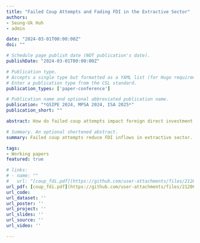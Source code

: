 ```yaml
---
title: "Failed Coup Attempts and Fading FDI in the Extractive Sector"
authors:
- Seung-Uk Huh
- admin

date: "2024-03-01T00:00:00Z"
doi: ""

# Schedule page publish date (NOT publication's date).
publishDate: "2024-03-01T00:00:00Z"

# Publication type.
# Accepts a single type but formatted as a YAML list (for Hugo requirements).
# Enter a publication type from the CSL standard.
publication_types: ['paper-conference']

# Publication name and optional abbreviated publication name.
publication: "*GSIPE 2024, MPSA 2024, ISA 2025*"
publication_short: ""

abstract: How do failed coup attempts impact foreign direct investment (FDI) inflows? A number of studies have examined the effects of political institutions and violent events on FDI inflows. However, the specific impact of failed coup attempts on sectoral FDI inflows has remained unexplored. In this paper, we argue that failed coup attempts lead to a decline in FDI inflows, particularly in the primary sector. Faced with failed coup attempts, leaders are compelled to devise various coup-proofing strategies, such as enhancing repressive capabilities and buying off military elites to prevent or counter potential future coups. To finance these strategies, leaders may prioritize deriving revenues from the primary sector, given its relatively straightforward revenue extraction processes. Drawing on sectoral FDI volume data from 1980 to 2016, we find a decline in FDI inflows within the primary sector in the years following failed coup attempts. This pattern is not observed in the secondary and tertiary sectors.

# Summary. An optional shortened abstract.
summary: Failed coup attempts reduce FDI inflows in extractive sector. The effect does not appear in other sectors.

tags:
- Working papers
featured: true

# links:
# - name: ""
#   url: "[coup_fdi.pdf](https://github.com/user-attachments/files/21206002/coup_fdi.pdf)"
url_pdf: [coup_fdi.pdf](https://github.com/user-attachments/files/21206002/coup_fdi.pdf)
url_code:
url_dataset: ''
url_poster: ''
url_project: ''
url_slides: ''
url_source: ''
url_video: ''

---
```

